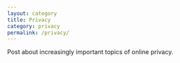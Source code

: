 ```yaml
---
layout: category
title: Privacy
category: privacy
permalink: /privacy/
---
```

Post about increasingly important topics of online privacy.
